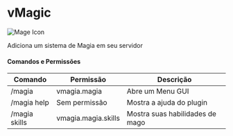 # vMagic

<img src="mageicon.ong" alt="Mage Icon"/>

Adiciona um sistema de Magia em seu servidor


#### Comandos e Permissões

| Comando | Permissão | Descrição |
|--|--|--|
| /magia | vmagia.magia | Abre um Menu GUI |
| /magia help | Sem permissão | Mostra a ajuda do plugin |
| /magia skills | vmagia.magia.skills | Mostra suas habilidades de mago |
